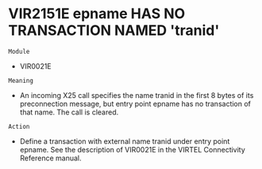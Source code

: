 # VIR2151E epname HAS NO TRANSACTION NAMED 'tranid'

`Module`
- VIR0021E

`Meaning`
- An incoming X25 call specifies the name tranid in the first 8 bytes of its preconnection message, but entry point epname has no transaction of that name. The call is cleared.

`Action`
- Define a transaction with external name tranid under entry point epname. See the description of VIR0021E in the VIRTEL Connectivity Reference manual.
